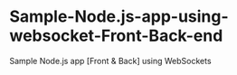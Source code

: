 # Sample-Node.js-app-using-websocket-Front-Back-end
Sample Node.js app [Front &amp; Back] using WebSockets 
